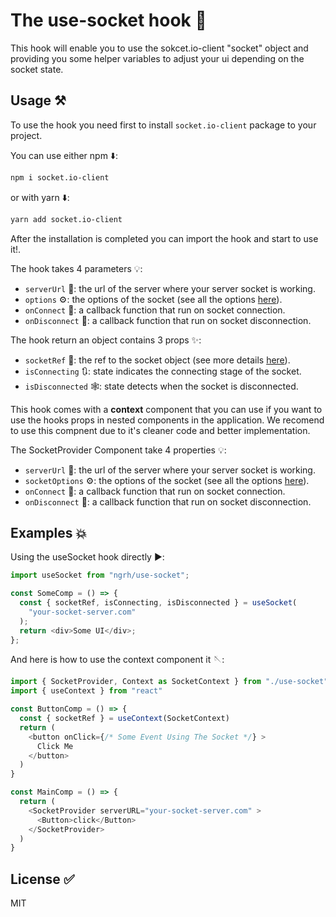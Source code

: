 # The use-socket hook 🚀

This hook will enable you to use the sokcet.io-client "socket" object and providing you some helper variables to adjust your ui depending on the socket state.

## Usage ⚒️

To use the hook you need first to install `socket.io-client` package to your project.

You can use either npm ⬇️:

```bash
npm i socket.io-client
```

or with yarn ⬇️:

```bash
yarn add socket.io-client
```

After the installation is completed you can import the hook and start to use it!.

The hook takes 4 parameters 💡:

- `serverUrl` 🔗: the url of the server where your server socket is working.
- `options` ⚙️: the options of the socket (see all the options [here](https://socket.io/docs/v4/client-options/)).
- `onConnect` 🤝: a callback function that run on socket connection.
- `onDisconnect` 🙌: a callback function that run on socket disconnection.

The hook return an object contains 3 props ✨:

- `socketRef` 💠: the ref to the socket object (see more details [here](https://socket.io/docs/v4/client-api/#socket)).
- `isConnecting` 🔃: state indicates the connecting stage of the socket.
- `isDisconnected` 🕸️: state detects when the socket is disconnected.

This hook comes with a **context** component that you can use if you want to use the hooks props in nested components in the application. We recomend to use this compnent due to it's cleaner code and better implementation.

The SocketProvider Component take 4 properties 💡:

- `serverUrl` 🔗: the url of the server where your server socket is working.
- `socketOptions` ⚙️: the options of the socket (see all the options [here](https://socket.io/docs/v4/client-options/)).
- `onConnect` 🤝: a callback function that run on socket connection.
- `onDisconnect` 🙌: a callback function that run on socket disconnection.

## Examples 💥

Using the useSocket hook directly ▶️:

```js
import useSocket from "ngrh/use-socket";

const SomeComp = () => {
  const { socketRef, isConnecting, isDisconnected } = useSocket(
    "your-socket-server.com"
  );
  return <div>Some UI</div>;
};
```

And here is how to use the context component it 🪡:

```js
import { SocketProvider, Context as SocketContext } from "./use-socket";
import { useContext } from "react"

const ButtonComp = () => {
  const { socketRef } = useContext(SocketContext)
  return (
    <button onClick={/* Some Event Using The Socket */} >
      Click Me
    </button>
  )
}

const MainComp = () => {
  return (
    <SocketProvider serverURL="your-socket-server.com" >
      <Button>click</Button>
    </SocketProvider>
  )
}
```

## License ✅

MIT
